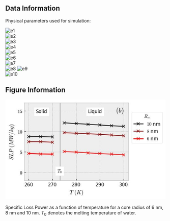 ## Data Information

Physical parameters used for simulation:

![e1](https://latex.codecogs.com/png.image?\dpi{110}&space;N=1000)   
![e2](https://latex.codecogs.com/png.image?\dpi{110}&space;R_m=\\{6,8,10\\}\hspace{0.08cm}\mathrm{nm})     
![e3](https://latex.codecogs.com/png.image?\dpi{110}&space;\delta=1\hspace{0.08cm}\mathrm{nm})\
![e4](https://latex.codecogs.com/png.image?\dpi{110}&space;\rho=5240\hspace{0.08cm}\mathrm{kgm^{-3}})\
![e5](https://latex.codecogs.com/png.image?\dpi{110}&space;M_S=446\hspace{0.08cm}\mathrm{kAm^{-1}})   
![e6](https://latex.codecogs.com/png.image?\dpi{110}&space;K_{eff}=32\hspace{0.08cm}\mathrm{kJm^{-3}})  
![e7](https://latex.codecogs.com/png.image?\dpi{110}&space;T_0=273.15\hspace{0.08cm}\mathrm{K})  
![e8](https://latex.codecogs.com/png.image?\dpi{110}&space;H_0\approx159\hspace{0.08cm}\mathrm{kAm^{-1}}\hspace{0.08cm}\mathrm{(or}\hspace{0.12cm}2000\hspace{0.08cm}\mathrm{Oe)})   
![e9](https://latex.codecogs.com/png.image?\dpi{110}&space;f=600\hspace{0.08cm}\mathrm{kHz})\
![e10](https://latex.codecogs.com/png.image?\dpi{110}&space;\alpha=1.0)       

## Figure Information

<img src="./SLP.jpg"/>

Specific Loss Power as a function of temperature for a core radius of 6 nm, $8$ nm and 10 nm. $T_0$ denotes the melting temperature of water.